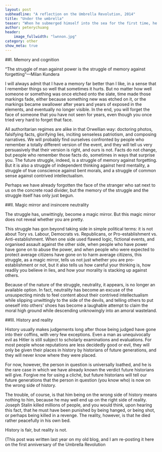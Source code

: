 ```yaml
---
layout: post
subheadline: "A reflection on the Umbrella Revolution, 2014"
title: "Under the umbrella"
teaser: "When he submerged himself into the sea for the first time, he discovered something unusual..."
author: peterychuang
header:
    image_fullwidth: "lwnnon.jpg"
category: other
show_meta: true
---
```

##I. Memory and cognition

“The struggle of man against power is the struggle of memory against forgetting”—Milan Kundera

I will always admit that I have a memory far better than I like, in a sense that I remember things so well that sometimes it hurts. But no matter how well someone or something was once etched onto the slate, time made those markings fade, either because something new was etched on it, or the markings became swallower after years and years of exposed in the elements, and eventually no longer visible. In the end, you will forget the face of someone that you have not seen for years, even though you once tried very hard to forget that face.

All authoritarian regimes are alike in that Orwellian way: doctoring photos, falsifying facts, glorifying lies, inciting senseless patriotism, and composing narratives. We will probably find ourselves confronted by people who remember a totally different version of the event, and they will tell us very persuasively that their version is right, and ours is not. Facts do not change, but people who remember those facts do, sometimes in ways that surprise you. The future struggle, indeed, is a struggle of memory against forgetting. But it is also a struggle of independent thinking against herd mentality, a struggle of true conscience against bent morals, and a struggle of common sense against contrived intellectualism.

Perhaps we have already forgotten the face of the stranger who sat next to us on the concrete road divider, but the memory of the struggle and the struggle itself has only just begun.

##II. Magic mirror and insincere neutrality

The struggle has, unwittingly, become a magic mirror. But this magic mirror does not reveal whether you are pretty.

This struggle has gon beyond taking side in simple political terms: it is not about Tory vs. Labour, Democrats vs. Republicans, or Pro-establishment vs. Anti-establishment. When one side used flawed logic, fictional events, and organised assault against the other side, when people who have power have gone on to abuse the power, and when people who were expected to protect average citizens have gone on to harm average citizens, this struggle, as a magic mirror, tells us not just whether you are pro-establishment or not, but it also tells us how careful your thinking is, how readily you believe in lies, and how your morality is stacking up against others.

Because of the nature of the struggle, neutrality, it appears, is no longer an available option. In fact, neutrality has become an excuse of the unsuspecting minds to feel content about their contrived intellectualism while slipping unwittingly to the side of the devils, and telling others to put oneself into others' shoes has become a laughable attempt to claim the moral high ground while descending unknowingly into an amoral wasteland.

##III. History and reality

History usually makes judgements long after those being judged have gone into their coffins, with very few exceptions. Even a man as unequivocally evil as Hitler is still subject to scholarly examinations and evaluations. For most people whose reputations are less decidedly good or evil, they will only be given their places in history by historians of future generations, and they will never know where they were placed.

For now, however, the person in question is universally loathed, and he is the rare case in which we have already known the verdict future historians will give. Forgive me for using a cliché, but future historians will tell our future generations that the person in question (you know who) is now on the wrong side of history.

The trouble, of course, is that him being on the wrong side of history means nothing to him, because he may well end up on the right side of reality. Joseph Stalin killed millions of people, and you would think, upon hearing this fact, that he must have been punished by being hanged, or being shot, or perhaps being killed in a revenge. The reality, however, is that he died rather peacefully in his own bed.

History is fair, but reality is not.

(This post was written last year on my old blog, and I am re-posting it here on the first anniversary of the Umbrella Revolution
